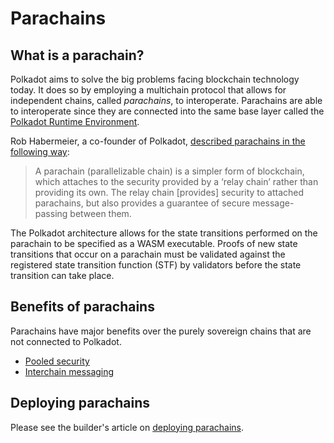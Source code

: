 # Parachains

## What is a parachain?

Polkadot aims to solve the big problems facing blockchain technology today. It does so by employing a multichain protocol that allows for independent chains, called _parachains_, to interoperate. Parachains are able to interoperate since they are connected into the same base layer called the [Polkadot Runtime Environment](./PRE.md). 

Rob Habermeier, a co-founder of Polkadot, [described parachains in the following way](https://medium.com/polkadot-network/polkadot-the-parachain-3808040a769a):

> A parachain (parallelizable chain) is a simpler form of blockchain, which attaches to the security provided by a ‘relay chain’ rather than providing its own. The relay chain [provides] security to attached parachains, but also provides a guarantee of secure message-passing between them.

The Polkadot architecture allows for the state transitions performed on the parachain to be specified as a WASM executable. Proofs of new state transitions that occur on a parachain must be validated against the registered state transition function (STF) by validators before the state transition can take place.

## Benefits of parachains

Parachains have major benefits over the purely sovereign chains that are not connected to Polkadot.

- [Pooled security](./security.md)
- [Interchain messaging](./interchain.md)

## Deploying parachains

Please see the builder's article on [deploying parachains](../build/deploy_parachains.md).
